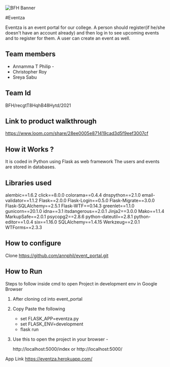 ![BFH Banner](https://trello-attachments.s3.amazonaws.com/542e9c6316504d5797afbfb9/542e9c6316504d5797afbfc1/39dee8d993841943b5723510ce663233/Frame_19.png)

#Eventza

Eventza is an event portal for our college. A person should register(if he/she doesn't have an account already) and then log in to see upcoming events and to register for them. A user can create an event as well. 

## Team members
- Annamma T Philip  - 
- Christopher Roy
- Sreya Sabu
## Team Id 
BFH/recgtT8HqhB48Hytd/2021
## Link to product walkthrough
https://www.loom.com/share/28ee0005e871419cad3d5f9eef3007cf

## How it Works ?
It is coded in Python using Flask as web framework
The users and events are stored in databases.

## Libraries used
alembic==1.6.2
click==8.0.0
colorama==0.4.4
dnspython==2.1.0
email-validator==1.1.2
Flask==2.0.0
Flask-Login==0.5.0
Flask-Migrate==3.0.0
Flask-SQLAlchemy==2.5.1
Flask-WTF==0.14.3
greenlet==1.1.0
gunicorn==20.1.0
idna==3.1
itsdangerous==2.0.1
Jinja2==3.0.0
Mako==1.1.4
MarkupSafe==2.0.1
psycopg2==2.8.6
python-dateutil==2.8.1
python-editor==1.0.4
six==1.16.0
SQLAlchemy==1.4.15
Werkzeug==2.0.1
WTForms==2.3.3

## How to configure
Clone https://github.com/annphil/event_portal.git

## How to Run
Steps to follow inside cmd to open Project in development env in Google Browser
1) After cloning cd into event_portal
2) Copy Paste the following
   - set FLASK_APP=eventza.py
   - set FLASK_ENV=development
   - flask run
3) Use this to open the project in your browser -

    http://localhost:5000/index     or    http://localhost:5000/

App Link
https://eventza.herokuapp.com/     

